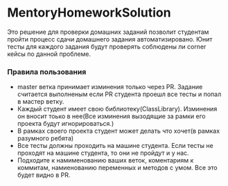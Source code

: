 # MentoryHomeworkSolution
Это решение для проверки домашних заданий позволит студентам пройти процесс сдачи домашнего задания автоматизировано. 
Юнит тесты для каждого задания будут проверять соблюдены ли corner кейсы по данной проблеме.

### Правила пользования
- master ветка принимает изминения только через PR. Задание считается выполненым если PR студента проешл все тесты и попал в мастер ветку.
- Каждый студент имеет свою библиотеку(ClassLibrary). Изминения он вносит тоько в нее(Все изминения вызодящие за рамки его проекта будут игнорироваться.)
- В рамках своего проекта студент может делать что хочет(в рамках разумного ребята)
- Все тесты должны проходить на машине студента. Если тесты не проходят на машине студента, то они не пройдут и у нас.
- Подходите к намименованию ваших веток, коментариям к коммитам, намиенованию переменных и методов с умом. Все это будет видно в PR.
